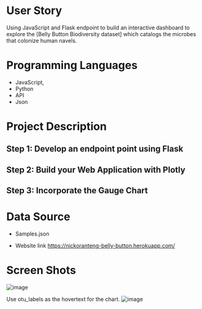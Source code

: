 # User Story

Using JavaScript and Flask endpoint to build an interactive dashboard to explore the [Belly Button Biodiversity dataset] which catalogs the microbes that colonize human navels.


# Programming Languages
* JavaScript,
* Python
* API
* Json

# Project Description

## Step 1: Develop an endpoint point using Flask 

## Step 2: Build your Web Application with Plotly

## Step 3: Incorporate the Gauge Chart 


# Data Source

* Samples.json

* Website link https://nickoranteng-belly-button.herokuapp.com/
# Screen Shots

![image](https://user-images.githubusercontent.com/71161293/110718872-d4064880-81d9-11eb-9c0e-b027351c5b14.png)


Use otu_labels as the hovertext for the chart.
![image](https://user-images.githubusercontent.com/71161293/110718545-298e2580-81d9-11eb-8fdb-04e8654948ff.png)
